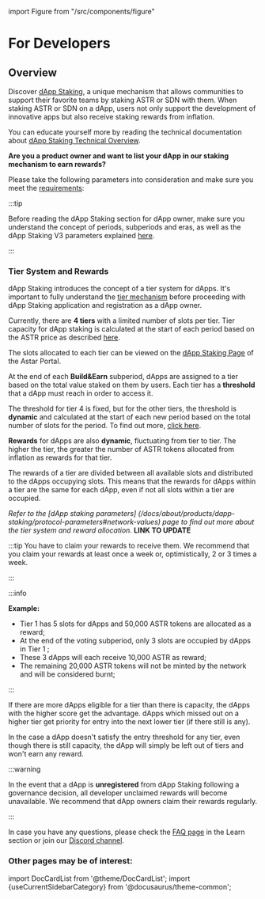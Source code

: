 import Figure from "/src/components/figure"

# For Developers

## Overview

Discover [dApp Staking](/docs/about/dapp-staking/index.md), a unique mechanism that allows communities to support their favorite teams by staking ASTR or SDN with them. When staking ASTR or SDN on a dApp, users not only support the development of innovative apps but also receive staking rewards from inflation.

You can educate yourself more by reading the technical documentation about [dApp Staking Technical Overview](/docs/about/dapp-staking/dapp-staking-protocol.md).

**Are you a product owner and want to list your dApp in our staking mechanism to earn rewards?**  

Please take the following parameters into consideration and make sure you meet the [requirements](/use/how-to-guides/layer-1/dapp-staking/for-devs/requirements.md):

:::tip

Before reading the dApp Staking section for dApp owner, make sure you understand the concept of periods, subperiods and eras, as well as the dApp Staking V3 parameters explained [here](/docs/about/dapp-staking/index.md#period--subperiods).

:::

### Tier System and Rewards

dApp Staking introduces the concept of a tier system for dApps. It's important to fully understand the [tier mechanism](/docs/about/dapp-staking/dapp-staking-protocol.md#tier-system) before proceeding with dApp Staking application and registration as a dApp owner.

Currently, there are **4 tiers** with a limited number of slots per tier. Tier capacity for dApp staking is calculated at the start of each period based on the ASTR price as described [here](/docs/about/dapp-staking/dapp-staking-protocol.md#tier-system).

The slots allocated to each tier can be viewed on the [dApp Staking Page](https://portal.astar.network/astar/dapp-staking/discover) of the Astar Portal.

At the end of each **Build&Earn** subperiod, dApps are assigned to a tier based on the total value staked on them by users. Each tier has a **threshold** that a dApp must reach in order to access it.

The threshold for tier 4 is fixed, but for the other tiers, the threshold is **dynamic** and calculated at the start of each new period based on the total number of slots for the period. To find out more, [click here](/docs/about/dapp-staking/dapp-staking-protocol.md#tier-threshold-entry).

**Rewards** for dApps are also **dynamic**, fluctuating from tier to tier. The higher the tier, the greater the number of ASTR tokens allocated from inflation as rewards for that tier.

The rewards of a tier are divided between all available slots and distributed to the dApps occupying slots. This means that the rewards for dApps within a tier are the same for each dApp, even if not all slots within a tier are occupied.

*Refer to the [dApp staking parameters] (/docs/about/products/dapp-staking/protocol-parameters#network-values) page to find out more about the tier system and reward allocation.*  **LINK TO UPDATE**

:::tip
You have to claim your rewards to receive them. We recommend that you claim your rewards at least once a week or, optimistically, 2 or 3 times a week.

 :::

:::info

**Example:**

- Tier 1 has 5 slots for dApps and 50,000 ASTR tokens are allocated as a reward;
- At the end of the voting subperiod, only 3 slots are occupied by dApps in Tier 1 ;
- These 3 dApps will each receive 10,000 ASTR as reward;
- The remaining 20,000 ASTR tokens will not be minted by the network and will be considered burnt;

:::

If there are more dApps eligible for a tier than there is capacity, the dApps with the higher score get the advantage. dApps which missed out on a higher tier get priority for entry into the next lower tier (if there still is any).

In the case a dApp doesn't satisfy the entry threshold for any tier, even though there is still capacity, the dApp will simply be left out of tiers and won't earn any reward.

:::warning

In the event that a dApp is **unregistered** from dApp Staking following a governance decision, all developer unclaimed rewards will become unavailable. We recommend that dApp owners claim their rewards regularly.

:::

In case you have any questions, please check the [FAQ page](/docs/about/dapp-staking/dapp-staking-faq.md) in the Learn section or join our [Discord channel](https://discord.com/invite/astarnetwork).

### Other pages may be of interest:

import DocCardList from '@theme/DocCardList';
import {useCurrentSidebarCategory} from '@docusaurus/theme-common';

<DocCardList items={useCurrentSidebarCategory().items}/>

